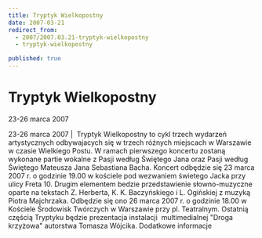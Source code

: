 ```yaml
---
title: Tryptyk Wielkopostny
date: 2007-03-21
redirect_from: 
  - 2007/2007.03.21-tryptyk-wielkopostny
  - tryptyk-wielkopostny

published: true
---
```




# Tryptyk Wielkopostny

<time>23-26 marca 2007</time>

23-26 marca 2007 | &nbsp;Tryptyk Wielkopostny to cykl trzech wydarzeń artystycznych odbywajacych się w trzech różnych miejscach w Warszawie w czasie Wielkiego Postu. W ramach pierwszego koncertu zostaną wykonane partie wokalne z Pasji według Świętego Jana oraz Pasji według Świętego Mateusza Jana Sebastiana Bacha. Koncert odbędzie się 23 marca 2007 r. o godzinie 19.00 w kościele pod wezwaniem świetego Jacka przy ulicy Freta 10. Drugim elementem bedzie przedstawienie słowno-muzyczne oparte na tekstach Z. Herberta, K. K. Baczyńskiego i L. Ogińskiej z muzyką Piotra Majchrzaka. Odbędzie się ono 26 marca 2007 r. o godzinie 18.00 w Kościele Środowisk Twórczych w Warszawie przy pl. Teatralnym. Ostatnią częścią Tryptyku będzie prezentacja instalacji&nbsp; multimedialnej "Droga krzyżowa" autorstwa Tomasza Wójcika. Dodatkowe informacje

<!--CONTENT FROM OLD SERVER (jos before 2013): 23-26 marca 2007 | &nbsp;Tryptyk Wielkopostny to cykl trzech wydarzeń artystycznych odbywajacych się w trzech różnych miejscach w Warszawie w czasie Wielkiego Postu. W ramach pierwszego koncertu zostaną wykonane partie wokalne z Pasji według Świętego Jana oraz Pasji według Świętego Mateusza Jana Sebastiana Bacha. Koncert odbędzie się 23 marca 2007 r. o godzinie 19.00 w kościele pod wezwaniem świetego Jacka przy ulicy Freta 10. Drugim elementem bedzie przedstawienie słowno-muzyczne oparte na tekstach Z. Herberta, K. K. Baczyńskiego i L. Ogińskiej z muzyką Piotra Majchrzaka. Odbędzie się ono 26 marca 2007 r. o godzinie 18.00 w Kościele Środowisk Twórczych w Warszawie przy pl. Teatralnym. Ostatnią częścią Tryptyku będzie prezentacja instalacji&nbsp; multimedialnej "Droga krzyżowa" autorstwa Tomasza Wójcika. Dodatkowe informacje 
-->

<!--{{json:{"created_date":"2007-03-21 11:53:56","publish_down":"0000-00-00 00:00:00","id":"472"}}}-->